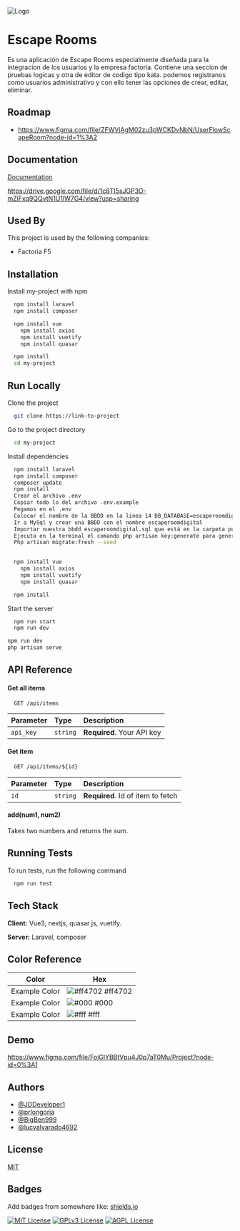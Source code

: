 
![Logo](https://femcoders.factoriaf5.org/wp-content/uploads/2021/12/factoria-web.png)


# Escape Rooms

Es una aplicación de Escape Rooms especialmente diseñada para la integracion de los usuarios y la empresa factoria. Contiene una seccion de pruebas logicas y otra de editor de codigo tipo kata. podemos registranos como usuarios administrativo y con ello tener las opciones de crear, editar, eliminar. 


## Roadmap

- https://www.figma.com/file/ZFWVjAgM02zu3pWCKDvNbN/UserFlowScapeRoom?node-id=1%3A2



## Documentation

[Documentation](https://escaperoom.atlassian.net/jira/software/projects/ER/boards/1)

https://drive.google.com/file/d/1c8TI5sJGP3O-mZiFxq9QQvtN1U1IW7G4/view?usp=sharing


## Used By

This project is used by the following companies:

- Factoria F5



## Installation

Install my-project with npm


```bash Back
  npm install laravel
  npm install composer

```

```bash Front
  npm install vue
    npm install axios
    npm install vuetify
    npm install quasar

```

```bash
  npm install 
  cd my-project
```
    
## Run Locally

Clone the project

```bash
  git clone https://link-to-project
```

Go to the project directory

```bash
  cd my-project
```

Install dependencies

```bash Back
  npm install laravel
  npm install composer
  composer update
  npm install
  Crear el archivo .env
  Copiar todo lo del archivo .env.example
  Pegamos en el .env
  Colocar el nombre de la BBDD en la linea 14 DB_DATABASE=escaperoomdigital
  Ir a MySql y crear una BBDD con el nombre escaperoomdigital
  Importar nuestra bbdd escaperoomdigital.sql que está en la carpeta public 
  Ejecuta en la terminal el comando php artisan key:generate para generar la llave del proyecto
  Php artisan migrate:fresh --seed
  
```

```bash Front
  npm install vue
    npm install axios
    npm install vuetify
    npm install quasar

```

```bash
  npm install
```

Start the server

```bash front
  npm run start
  npm run dev
 ```
   
```bash back
npm run dev
php artisan serve
```


## API Reference

#### Get all items

```http
  GET /api/items
```

| Parameter | Type     | Description                |
| :-------- | :------- | :------------------------- |
| `api_key` | `string` | **Required**. Your API key |

#### Get item

```http
  GET /api/items/${id}
```

| Parameter | Type     | Description                       |
| :-------- | :------- | :-------------------------------- |
| `id`      | `string` | **Required**. Id of item to fetch |

#### add(num1, num2)

Takes two numbers and returns the sum.


## Running Tests

To run tests, run the following command

```bash
  npm run test 
```


## Tech Stack

**Client:** Vue3, nextjs, quasar js, vuetify.

**Server:** Laravel, composer

## Color Reference

| Color             | Hex                                                                |
| ----------------- | ------------------------------------------------------------------ |
| Example Color | ![#ff4702](https://via.placeholder.com/10/ff4702?text=+) #ff4702 |
| Example Color | ![#000](https://via.placeholder.com/10/000?text=+) #000|
| Example Color | ![#fff](https://via.placeholder.com/10/fff?text=+) #fff |


## Demo

https://www.figma.com/file/FojGlYBBtVpu4J0p7aT0Mu/Project?node-id=0%3A1



## Authors
- [@JDDeveloper1](https://github.com/orgs/Escape-Room-Digital/people/JDDeveloper1)
- [@prlongoria](https://github.com/orgs/Escape-Room-Digital/people/prlongoria)
- [@BigBen999](https://github.com/orgs/Escape-Room-Digital/people/BigBen999)
- [@lucyalvarado4692](https://github.com/orgs/Escape-Room-Digital/people/lucyalvarado4692)



## License

[MIT](https://choosealicense.com/licenses/mit/)


## Badges

Add badges from somewhere like: [shields.io](https://shields.io/)

[![MIT License](https://img.shields.io/badge/License-MIT-green.svg)](https://choosealicense.com/licenses/mit/)
[![GPLv3 License](https://img.shields.io/badge/License-GPL%20v3-yellow.svg)](https://opensource.org/licenses/)
[![AGPL License](https://img.shields.io/badge/license-AGPL-blue.svg)](http://www.gnu.org/licenses/agpl-3.0)


